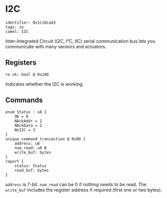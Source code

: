 # I2C

    identifier: 0x1c18ca43
    tags: io
    camel: I2C

Inter-Integrated Circuit (I2C, I²C, IIC) serial communication bus lets you communicate with
many sensors and actuators.

## Registers

    ro ok: bool @ 0x180

Indicates whether the I2C is working.

## Commands

    enum Status : u8 {
        OK = 0
        NAckAddr = 1
        NAckData = 2
        NoI2C = 3
    }
    unique command transaction @ 0x80 {
        address: u8
        num_read: u8 B
        write_buf: bytes
    }
    report {
        status: Status
        read_buf: bytes
    }

`address` is 7-bit.
`num_read` can be 0 if nothing needs to be read.
The `write_buf` includes the register address if required (first one or two bytes).

